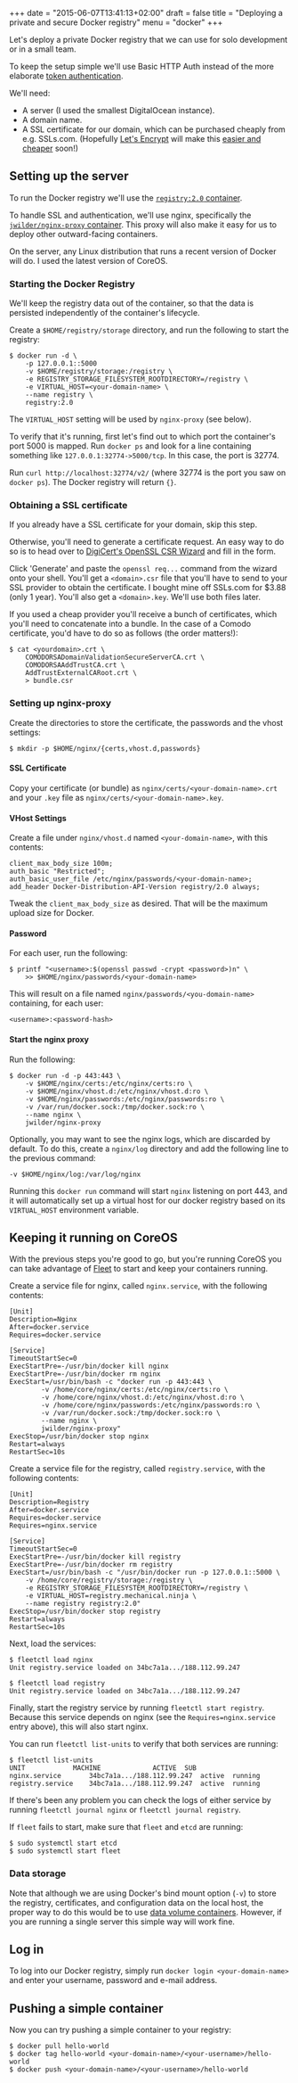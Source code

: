 +++
date = "2015-06-07T13:41:13+02:00"
draft = false
title = "Deploying a private and secure Docker registry"
menu = "docker"
+++

Let's deploy a private Docker registry that we can use for solo development or in a small team.

To keep the setup simple we'll use Basic HTTP Auth instead of the more elaborate [token authentication](http://docs.docker.com/registry/spec/auth/token/).

We'll need:

- A server (I used the smallest DigitalOcean instance).
- A domain name.
- A SSL certificate for our domain, which can be purchased cheaply from e.g. SSLs.com. (Hopefully [Let's Encrypt](https://letsencrypt.org/) will make this [easier and cheaper](https://twitter.com/zoobab/status/607563008022355969) soon!)

## Setting up the server

To run the Docker registry we'll use the [`registry:2.0` container](https://docs.docker.com/registry/).

To handle SSL and authentication, we'll use nginx, specifically the [`jwilder/nginx-proxy` container](https://github.com/jwilder/nginx-proxy). This proxy will also make it easy for us to deploy other outward-facing containers.

On the server, any Linux distribution that runs a recent version of Docker will do. I used the latest version of CoreOS.

### Starting the Docker Registry

We'll keep the registry data out of the container, so that the data is persisted independently of the container's lifecycle.

Create a `$HOME/registry/storage` directory, and run the following to start the registry:

```
$ docker run -d \
    -p 127.0.0.1::5000
    -v $HOME/registry/storage:/registry \
    -e REGISTRY_STORAGE_FILESYSTEM_ROOTDIRECTORY=/registry \
    -e VIRTUAL_HOST=<your-domain-name> \
    --name registry \
    registry:2.0
```

The `VIRTUAL_HOST` setting will be used by `nginx-proxy` (see below).

To verify that it's running, first let's find out to which port the container's port 5000 is mapped. Run `docker ps` and look for a line containing something like `127.0.0.1:32774->5000/tcp`. In this case, the port is 32774.

Run `curl http://localhost:32774/v2/` (where 32774 is the port you saw on `docker ps`). The Docker registry will return `{}`.

### Obtaining a SSL certificate

If you already have a SSL certificate for your domain, skip this step.

Otherwise, you'll need to generate a certificate request. An easy way to do so is to head over to [DigiCert's OpenSSL CSR Wizard](https://www.digicert.com/easy-csr/openssl.htm) and fill in the form.

Click 'Generate' and paste the `openssl req...` command from the wizard onto your shell. You'll get a `<domain>.csr` file that you'll have to send to your SSL provider to obtain the certificate. I bought mine off SSLs.com for $3.88 (only 1 year). You'll also get a `<domain>.key`. We'll use both files later.

If you used a cheap provider you'll receive a bunch of certificates, which you'll need to concatenate into a bundle. In the case of a Comodo certificate, you'd have to do so as follows (the order matters!): 

```
$ cat <yourdomain>.crt \
    COMODORSADomainValidationSecureServerCA.crt \
    COMODORSAAddTrustCA.crt \
    AddTrustExternalCARoot.crt \
    > bundle.csr
```

### Setting up nginx-proxy


Create the directories to store the certificate, the passwords and the vhost settings:

```
$ mkdir -p $HOME/nginx/{certs,vhost.d,passwords}
```

#### SSL Certificate


Copy your certificate (or bundle) as `nginx/certs/<your-domain-name>.crt` and your `.key` file as `nginx/certs/<your-domain-name>.key`.

#### VHost Settings

Create a file under `nginx/vhost.d` named `<your-domain-name>`, with this contents:

```
client_max_body_size 100m;
auth_basic "Restricted";
auth_basic_user_file /etc/nginx/passwords/<your-domain-name>;
add_header Docker-Distribution-API-Version registry/2.0 always;
```

Tweak the `client_max_body_size` as desired. That will be the maximum upload size for Docker.

#### Password

For each user, run the following:

```
$ printf "<username>:$(openssl passwd -crypt <password>)n" \
    >> $HOME/nginx/passwords/<your-domain-name>
```

This will result on a file named `nginx/passwords/<you-domain-name>` containing, for each user:

```
<username>:<password-hash>
```

#### Start the nginx proxy

Run the following:

```
$ docker run -d -p 443:443 \
    -v $HOME/nginx/certs:/etc/nginx/certs:ro \
    -v $HOME/nginx/vhost.d:/etc/nginx/vhost.d:ro \
    -v $HOME/nginx/passwords:/etc/nginx/passwords:ro \
    -v /var/run/docker.sock:/tmp/docker.sock:ro \
    --name nginx \
    jwilder/nginx-proxy
```

Optionally, you may want to see the nginx logs, which are discarded by default. To do this, create a `nginx/log` directory and add the following line to the previous command:

```
-v $HOME/nginx/log:/var/log/nginx
```

Running this `docker run` command will start `nginx` listening on port 443, and it will automatically set up a virtual host for our docker registry based on its `VIRTUAL_HOST` environment variable.

## Keeping it running on CoreOS

With the previous steps you're good to go, but you're running CoreOS you can take advantage of [Fleet](https://github.com/coreos/fleet) to start and keep your containers running.

Create a service file for nginx, called `nginx.service`, with the following contents:

```
[Unit]
Description=Nginx
After=docker.service
Requires=docker.service

[Service]
TimeoutStartSec=0
ExecStartPre=-/usr/bin/docker kill nginx
ExecStartPre=-/usr/bin/docker rm nginx
ExecStart=/usr/bin/bash -c "docker run -p 443:443 \
        -v /home/core/nginx/certs:/etc/nginx/certs:ro \
        -v /home/core/nginx/vhost.d:/etc/nginx/vhost.d:ro \
        -v /home/core/nginx/passwords:/etc/nginx/passwords:ro \
        -v /var/run/docker.sock:/tmp/docker.sock:ro \
        --name nginx \
        jwilder/nginx-proxy"
ExecStop=/usr/bin/docker stop nginx
Restart=always
RestartSec=10s
```

Create a service file for the registry, called `registry.service`, with the following contents:

```
[Unit]
Description=Registry
After=docker.service
Requires=docker.service
Requires=nginx.service

[Service]
TimeoutStartSec=0
ExecStartPre=-/usr/bin/docker kill registry
ExecStartPre=-/usr/bin/docker rm registry
ExecStart=/usr/bin/bash -c "/usr/bin/docker run -p 127.0.0.1::5000 \
    -v /home/core/registry/storage:/registry \
    -e REGISTRY_STORAGE_FILESYSTEM_ROOTDIRECTORY=/registry \
    -e VIRTUAL_HOST=registry.mechanical.ninja \
    --name registry registry:2.0"
ExecStop=/usr/bin/docker stop registry
Restart=always
RestartSec=10s
```

Next, load the services:

```
$ fleetctl load nginx
Unit registry.service loaded on 34bc7a1a.../188.112.99.247

$ fleetctl load registry
Unit registry.service loaded on 34bc7a1a.../188.112.99.247
```

Finally, start the registry service by running `fleetctl start registry`. Because this service depends on nginx (see the `Requires=nginx.service` entry above), this will also start nginx.

You can run `fleetctl list-units` to verify that both services are running:

```
$ fleetctl list-units
UNIT            MACHINE             ACTIVE  SUB
nginx.service       34bc7a1a.../188.112.99.247  active  running
registry.service    34bc7a1a.../188.112.99.247  active  running
```

If there's been any problem you can check the logs of either service by running `fleetctl journal nginx` or `fleetctl journal registry`.

If `fleet` fails to start, make sure that `fleet` and `etcd` are running:

```
$ sudo systemctl start etcd
$ sudo systemctl start fleet
```

### Data storage

Note that although we are using Docker's bind mount option (`-v`) to store the registry, certificates, and configuration data on the local host, the proper way to do this would be to use [data volume containers](https://docs.docker.com/userguide/dockervolumes/). However, if you are running a single server this simple way will work fine.

## Log in

To log into our Docker registry, simply run `docker login <your-domain-name>` and enter your username, password and e-mail address.

## Pushing a simple container

Now you can try pushing a simple container to your registry:

```
$ docker pull hello-world
$ docker tag hello-world <your-domain-name>/<your-username>/hello-world
$ docker push <your-domain-name>/<your-username>/hello-world
```
